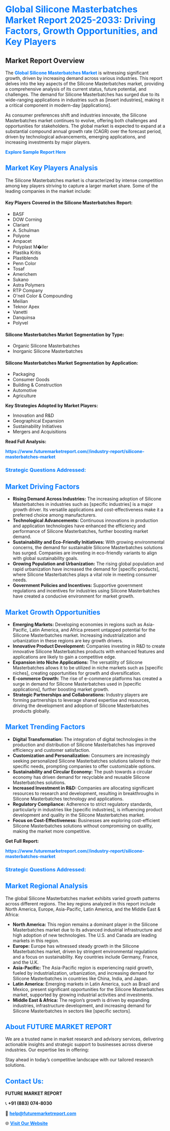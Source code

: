 <h1 style="color: #007BFF;">Global Silicone Masterbatches Market Report 2025-2033: Driving Factors, Growth Opportunities, and Key Players</h1>

<section id="overview">
<h2>Market Report Overview</h2>
<p>The <a href="https://www.futuremarketreport.com//industry-report/silicone-masterbatches-market" style="color: #007BFF; text-decoration: none;"><strong>Global Silicone Masterbatches Market</strong></a> is witnessing significant growth, driven by increasing demand across various industries. This report delves into the key aspects of the Silicone Masterbatches market, providing a comprehensive analysis of its current status, future potential, and challenges. The demand for Silicone Masterbatches has surged due to its wide-ranging applications in industries such as [insert industries], making it a critical component in modern-day [applications].</p>
<p>As consumer preferences shift and industries innovate, the Silicone Masterbatches market continues to evolve, offering both challenges and opportunities for stakeholders. The global market is expected to expand at a substantial compound annual growth rate (CAGR) over the forecast period, driven by technological advancements, emerging applications, and increasing investments by major players.</p>
</section>

<section id="overview">
<p><a href="https://www.futuremarketreport.com//request-sample/reportId=90411" style="color: #007BFF; text-decoration: none;"><strong>Explore Sample Report Here</strong></a></p>
</section>

<section id="key-players">
<h2 style="color: #007BFF;">Market Key Players Analysis</h2>
<p>The Silicone Masterbatches market is characterized by intense competition among key players striving to capture a larger market share. Some of the leading companies in the market include:</p>
<h4>Key Players Covered in the Silicone Masterbatches Report:</h4>
<ul><li>BASF</li><li>DOW Corning</li><li>Clariant</li><li>A. Schulman</li><li>Polyone</li><li>Ampacet</li><li>Polyplast M�ller</li><li>Plastika Kritis</li><li>Plastiblends</li><li>Penn Color</li><li>Tosaf</li><li>Americhem</li><li>Sukano</li><li>Astra Polymers</li><li>RTP Company</li><li>O&#039;neil Color &amp; Compounding</li><li>Meilian</li><li>Teknor Apex</li><li>Vanetti</li><li>Danquinsa</li><li>Polyvel</li></ul>
<h4>Silicone Masterbatches Market Segmentation by Type:</h4>
<ul><li>Organic Silicone Masterbatches</li><li>Inorganic Silicone Masterbatches</li></ul>

<h4>Silicone Masterbatches Market Segmentation by Application:</h4>
<ul><li>Packaging</li><li>Consumer Goods</li><li>Building &amp; Construction</li><li>Automotive</li><li>Agriculture</li></ul>
<p><strong>Key Strategies Adopted by Market Players:</strong></p>
<ul>
<li>Innovation and R&D</li>
<li>Geographical Expansion</li>
<li>Sustainability Initiatives</li>
<li>Mergers and Acquisitions</li>
</ul>
</section>

<section>
<p><strong>Read Full Analysis: </strong></p><a href="https://www.futuremarketreport.com//industry-report/silicone-masterbatches-market" style="color: #007BFF; text-decoration: none;"><strong>https://www.futuremarketreport.com//industry-report/silicone-masterbatches-market</strong></a>
<h3 style="color: #007BFF;">Strategic Questions Addressed:</h3>
</section>

<section id="driving-factors">
<h2 style="color: #007BFF;">Market Driving Factors</h2>
<ul>
<li><strong>Rising Demand Across Industries:</strong> The increasing adoption of Silicone Masterbatches in industries such as [specific industries] is a major growth driver. Its versatile applications and cost-effectiveness make it a preferred choice among manufacturers.</li>
<li><strong>Technological Advancements:</strong> Continuous innovations in production and application technologies have enhanced the efficiency and performance of Silicone Masterbatches, further boosting market demand.</li>
<li><strong>Sustainability and Eco-Friendly Initiatives:</strong> With growing environmental concerns, the demand for sustainable Silicone Masterbatches solutions has surged. Companies are investing in eco-friendly variants to align with global sustainability goals.</li>
<li><strong>Growing Population and Urbanization:</strong> The rising global population and rapid urbanization have increased the demand for [specific products], where Silicone Masterbatches plays a vital role in meeting consumer needs.</li>
<li><strong>Government Policies and Incentives:</strong> Supportive government regulations and incentives for industries using Silicone Masterbatches have created a conducive environment for market growth.</li>
</ul>
</section>

<section id="growth-opportunities">
<h2 style="color: #007BFF;">Market Growth Opportunities</h2>
<ul>
<li><strong>Emerging Markets:</strong> Developing economies in regions such as Asia-Pacific, Latin America, and Africa present untapped potential for the Silicone Masterbatches market. Increasing industrialization and urbanization in these regions are key growth drivers.</li>
<li><strong>Innovative Product Development:</strong> Companies investing in R&D to create innovative Silicone Masterbatches products with enhanced features and applications are likely to gain a competitive edge.</li>
<li><strong>Expansion into Niche Applications:</strong> The versatility of Silicone Masterbatches allows it to be utilized in niche markets such as [specific niches], creating opportunities for growth and diversification.</li>
<li><strong>E-commerce Growth:</strong> The rise of e-commerce platforms has created a surge in demand for Silicone Masterbatches used in [specific applications], further boosting market growth.</li>
<li><strong>Strategic Partnerships and Collaborations:</strong> Industry players are forming partnerships to leverage shared expertise and resources, driving the development and adoption of Silicone Masterbatches products globally.</li>
</ul>
</section>

<section id="trending-factors">
<h2 style="color: #007BFF;">Market Trending Factors</h2>
<ul>
<li><strong>Digital Transformation:</strong> The integration of digital technologies in the production and distribution of Silicone Masterbatches has improved efficiency and customer satisfaction.</li>
<li><strong>Customization and Personalization:</strong> Consumers are increasingly seeking personalized Silicone Masterbatches solutions tailored to their specific needs, prompting companies to offer customizable options.</li>
<li><strong>Sustainability and Circular Economy:</strong> The push towards a circular economy has driven demand for recyclable and reusable Silicone Masterbatches solutions.</li>
<li><strong>Increased Investment in R&D:</strong> Companies are allocating significant resources to research and development, resulting in breakthroughs in Silicone Masterbatches technology and applications.</li>
<li><strong>Regulatory Compliance:</strong> Adherence to strict regulatory standards, particularly in industries like [specific industries], is influencing product development and quality in the Silicone Masterbatches market.</li>
<li><strong>Focus on Cost-Effectiveness:</strong> Businesses are exploring cost-efficient Silicone Masterbatches solutions without compromising on quality, making the market more competitive.</li>
</ul>
</section>

<section>
<p><strong>Get Full Report: </strong></p><a href="https://www.futuremarketreport.com//industry-report/silicone-masterbatches-market" style="color: #007BFF; text-decoration: none;"><strong>https://www.futuremarketreport.com//industry-report/silicone-masterbatches-market</strong></a>
<h3 style="color: #007BFF;">Strategic Questions Addressed:</h3>
</section>


<section id="regional-analysis">
<h2 style="color: #007BFF;">Market Regional Analysis</h2>
<p>The global Silicone Masterbatches market exhibits varied growth patterns across different regions. The key regions analyzed in this report include North America, Europe, Asia-Pacific, Latin America, and the Middle East & Africa:</p>
<ul>
<li><strong>North America:</strong> This region remains a dominant player in the Silicone Masterbatches market due to its advanced industrial infrastructure and high adoption of new technologies. The U.S. and Canada are leading markets in this region.</li>
<li><strong>Europe:</strong> Europe has witnessed steady growth in the Silicone Masterbatches market, driven by stringent environmental regulations and a focus on sustainability. Key countries include Germany, France, and the U.K.</li>
<li><strong>Asia-Pacific:</strong> The Asia-Pacific region is experiencing rapid growth, fueled by industrialization, urbanization, and increasing demand for Silicone Masterbatches in countries like China, India, and Japan.</li>
<li><strong>Latin America:</strong> Emerging markets in Latin America, such as Brazil and Mexico, present significant opportunities for the Silicone Masterbatches market, supported by growing industrial activities and investments.</li>
<li><strong>Middle East & Africa:</strong> The region’s growth is driven by expanding industries, infrastructure development, and increasing demand for Silicone Masterbatches in sectors like [specific sectors].</li>
</ul>
</section>

<footer>
<h2 style="color: #007BFF;">About FUTURE MARKET REPORT</h2>
<p>We are a trusted name in market research and advisory services, delivering actionable insights and strategic support to businesses across diverse industries. Our expertise lies in offering:</p>

<p>Stay ahead in today’s competitive landscape with our tailored research solutions.</p>

<h2 style="color: #007BFF;">Contact Us:</h2>
<p><strong>FUTURE MARKET REPORT</strong></p>
<p>📞 <strong>+91 (883) 074-8030</strong></p>
<p>📧 <strong><a href="mailto:help@futuremarketreport.com" style="color: #007BFF;">help@futuremarketreport.com</a></strong></p>
<p>🌐 <strong><a href="https://www.futuremarketreport.com/" style="color: #007BFF;">Visit Our Website</a></strong></p>
</footer>